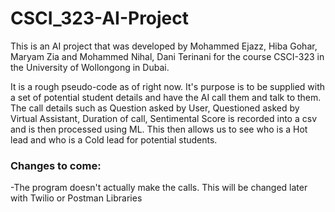 # CSCI_323-AI-Project
This is an AI project that was developed by Mohammed Ejazz, Hiba Gohar, Maryam Zia and Mohammed Nihal, Dani Terinani for the course CSCI-323 in the University of Wollongong in Dubai. 

It is a rough pseudo-code as of right now. It's purpose is to be supplied with a set of potential student details and have the AI call them and talk to them. The call details such as Question asked by User, Questioned asked by Virtual Assistant, Duration of call, Sentimental Score is recorded into a csv and is then processed using ML. This then allows us to see who is a Hot lead and who is a Cold lead for potential students.

### Changes to come:
  -The program doesn't actually make the calls. This will be changed later with Twilio or Postman Libraries

